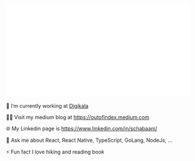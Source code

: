 

![header](https://github.com/Schabaani/Schabaani/blob/master/header.svg?raw=true)

<!--
**Schabaani/Schabaani** is a ✨ _special_ ✨ repository because its `README.md` (this file) appears on your GitHub profile.

Here are some ideas to get you started:

- 🔭 I’m currently working on ...
- 🌱 I’m currently learning ...
- 👯 I’m looking to collaborate on ...
- 🤔 I’m looking for help with ...
- 💬 Ask me about ...
- 📫 How to reach me: ...
- 😄 Pronouns: ...
- ⚡ Fun fact: ...
-->


🔭 I’m currently working at [Digikala](https://digikala.com)


👨‍💻 Visit my medium blog at https://outofindex.medium.com

🌐 My Linkedin page is https://www.linkedin.com/in/schabaani/

💬 Ask me about React, React Native, TypeScript, GoLang, NodeJs, ...

⚡ Fun fact I love hiking and reading book

